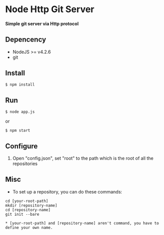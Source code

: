 # Node Http Git Server
#### Simple git server via Http protocol

## Depencency
- NodeJS >= v4.2.6
- git

## Install
```
$ npm install
```
## Run
```
$ node app.js
```
or
```
$ npm start
```
## Configure
1. Open "config.json", set "root" to the path which is the root of all the repositories

## Misc
- To set up a repository, you can do these commands:
```
cd [your-root-path]
mkdir [repository-name]
cd [repository-name]
git init --bare
```
    * [your-root-path] and [repository-name] aren't command, you have to define your own name.
